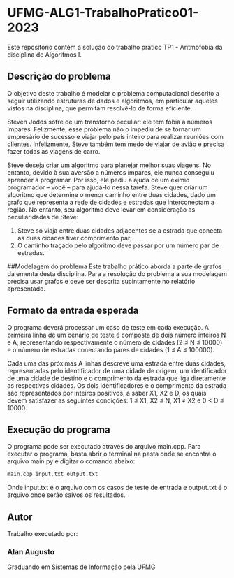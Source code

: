 # UFMG-ALG1-TrabalhoPratico01-2023

Este repositório contém a solução do trabalho prático TP1 - Aritmofobia da disciplina de Algoritmos I.

## Descrição do problema
O objetivo deste trabalho é modelar o problema computacional descrito a seguir utilizando estruturas de dados e algoritmos, em particular aqueles vistos na disciplina, que permitam resolvê-lo de forma eficiente.

Steven Jodds sofre de um transtorno peculiar: ele tem fobia a números ímpares. Felizmente, esse problema não o impediu de se tornar um empresário de sucesso e viajar pelo país inteiro para realizar reuniões com clientes. Infelizmente, Steve também tem medo de viajar de avião e precisa fazer todas as viagens de carro.

Steve deseja criar um algoritmo para planejar melhor suas viagens. No entanto, devido à sua aversão a números ímpares, ele nunca conseguiu aprender a programar. Por isso, ele pediu a ajuda de um exímio programador – você – para ajudá-lo nessa tarefa. Steve quer criar um algoritmo que determine o menor caminho entre duas cidades, dado um grafo que representa a rede de cidades e estradas que interconectam a região. No entanto, seu algoritmo deve levar em consideração as peculiaridades de Steve:

1. Steve só viaja entre duas cidades adjacentes se a estrada que conecta as duas cidades tiver comprimento par;
2. O caminho traçado pelo algoritmo deve passar por um número par de estradas.

##Modelagem do problema
Este trabalho prático aborda a parte de grafos da ementa desta disciplina. Para a resolução do problema a sua modelagem precisa usar grafos e deve ser descrita sucintamente no relatório apresentado.

## Formato da entrada esperada

O programa deverá processar um caso de teste em cada execução. A primeira linha de um cenário de teste é composta de dois número inteiros N e A, representando respectivamente o número de cidades (2 ≤ N ≤ 10000) e o número de estradas conectando pares de cidades (1 ≤ A ≤ 100000).

Cada uma das próximas A linhas descreve uma estrada entre duas cidades, representadas pelo identificador de uma cidade de origem, um identificador de uma cidade de destino e o comprimento da estrada que liga diretamente as respectivas cidades. Os dois identificadores e o comprimento da estrada são representados por inteiros positivos, a saber X1, X2 e D, os quais devem satisfazer as seguintes condições: 1 ≤ X1, X2 ≤ N, X1 ≠ X2 e 0 < D ≤ 10000.

## Execução do programa
O programa pode ser executado através do arquivo main.cpp. Para executar o programa, basta abrir o terminal na pasta onde se encontra o arquivo main.py e digitar o comando abaixo:
~~~c++
main.cpp input.txt output.txt
~~~

Onde input.txt é o arquivo com os casos de teste de entrada e output.txt é o arquivo onde serão salvos os resultados.

## Autor
Trabalho executado por:
### Alan Augusto
Graduando em Sistemas de Informação pela UFMG
